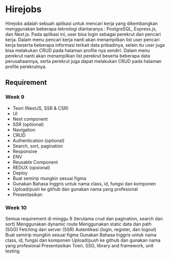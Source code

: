 # Hirejobs

Hirejobs adalah sebuah aplikasi untuk mencari kerja yang dikembangkan menggunakan beberapa teknologi diantaranya : PostgreSQL, Express.js, dan Next.js. Pada aplikasi ini, user bisa login sebagai perekrut dan pencari kerja. Dalam menu pencari kerja nanti akan menampilkan list user pencari kerja beserta beberapa informasi terkait data pribadinya, selain itu user juga bisa melakukan CRUD pada halaman profile nya sendiri. Dalam menu perekrut nanti akan menampilkan list perekrut beserta beberapa data perusahaannya, serta perekrut juga dapat melakukan CRUD pada halaman profile perekrutnya.

## Requirement
### Week 9 
- Teori (NextJS, SSR & CSR)
- UI
- Next component
- SSR (optiional)
- Navigation
- CRUD
- Authentication (optional)
- Search, sort, pagination
- Responsive
- ENV
- Reusable Component
- REDUX (opsional)
- Deploy
- Buat semirip mungkin sesuai figma
- Gunakan Bahasa Inggris untuk nama class, id, fungsi dan komponen
- Upload/push ke github dan gunakan nama yang profesional
- Presentasikan

### Week 10
Semua requirement di minggu 9 (terutama crud dan pagination, search dan sort)
Menggunakan dynamic route
Menggunakan static data dan path (SGG)
Fetching dari server (SSR)
Autentikasi (login, register, dan logout)
Buat semirip mungkin sesuai figma
Gunakan Bahasa Inggris untuk nama class, id, fungsi dan komponen
Upload/push ke github dan gunakan nama yang profesional
Presentasikan
Toeri, SSG, library and framework, unit testing

